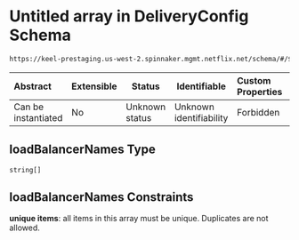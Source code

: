 # Untitled array in DeliveryConfig Schema

```txt
https://keel-prestaging.us-west-2.spinnaker.mgmt.netflix.net/schema/#/$defs/ClusterDependencies/properties/loadBalancerNames
```




| Abstract            | Extensible | Status         | Identifiable            | Custom Properties | Additional Properties | Access Restrictions | Defined In                                                    |
| :------------------ | ---------- | -------------- | ----------------------- | :---------------- | --------------------- | ------------------- | ------------------------------------------------------------- |
| Can be instantiated | No         | Unknown status | Unknown identifiability | Forbidden         | Allowed               | none                | [keel.schema.json\*](keel.schema.json "open original schema") |

## loadBalancerNames Type

`string[]`

## loadBalancerNames Constraints

**unique items**: all items in this array must be unique. Duplicates are not allowed.
